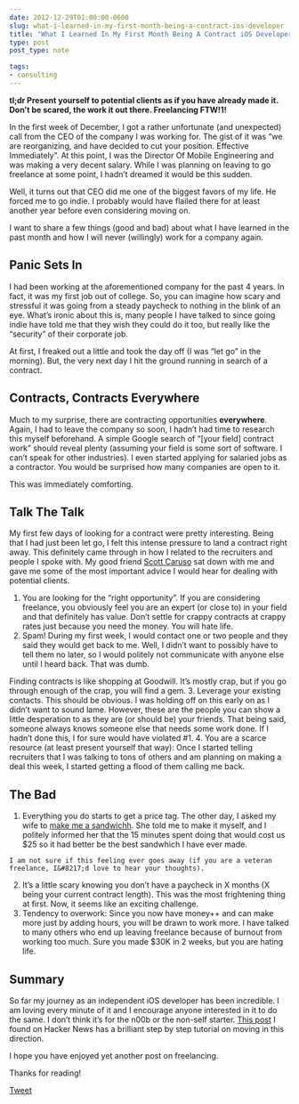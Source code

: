 ```yaml
---
date: 2012-12-29T01:00:00-0600
slug: what-i-learned-in-my-first-month-being-a-contract-ios-developer
title: "What I Learned In My First Month Being A Contract iOS Developer"
type: post
post_type: note

tags:
- consulting
---
```

**tl;dr Present yourself to potential clients as if you have already made it. Don’t be scared, the work it out there. Freelancing FTW!1!**


In the first week of December, I got a rather unfortunate (and unexpected) call from the CEO of the company I was working for. The gist of it was “we are reorganizing, and have decided to cut your position. Effective Immediately”. At this point, I was the Director Of Mobile Engineering and was making a very decent salary. While I was planning on leaving to go freelance at some point, I hadn’t dreamed it would be this sudden.


Well, it turns out that CEO did me one of the biggest favors of my life. He forced me to go indie. I probably would have flailed there for at least another year before even considering moving on.


I want to share a few things (good and bad) about what I have learned in the past month and how I will never (willingly) work for a company again.


## Panic Sets In


I had been working at the aforementioned company for the past 4 years. In fact, it was my first job out of college. So, you can imagine how scary and stressful it was going from a steady paycheck to nothing in the blink of an eye. What’s ironic about this is, many people I have talked to since going indie have told me that they wish they could do it too, but really like the “security” of their corporate job.


At first, I freaked out a little and took the day off (I was “let go” in the morning). But, the very next day I hit the ground running in search of a contract.


## Contracts, Contracts Everywhere


Much to my surprise, there are contracting opportunities **everywhere**. Again, I had to leave the company so soon, I hadn’t had time to research this myself beforehand. A simple Google search of “[your field] contract work” should reveal plenty (assuming your field is some sort of software. I can’t speak for other industries). I even started applying for salaried jobs as a contractor. You would be surprised how many companies are open to it.


This was immediately comforting.


## Talk The Talk


My first few days of looking for a contract were pretty interesting. Being that I had just been let go, I felt this intense pressure to land a contract right away. This definitely came through in how I related to the recruiters and people I spoke with. My good friend [Scott Caruso](http://twitter.com/slcaruso) sat down with me and gave me some of the most important advice I would hear for dealing with potential clients.


1. You are looking for the “right opportunity”. If you are considering freelance, you obviously feel you are an expert (or close to) in your field and that definitely has value. Don’t settle for crappy contracts at crappy rates just because you need the money. You will hate life.
2. Spam! During my first week, I would contact one or two people and they said they would get back to me. Well, I didn’t want to possibly have to tell them no later, so I would politely not communicate with anyone else until I heard back. That was dumb.  

Finding contracts is like shopping at Goodwill. It’s mostly crap, but if you go through enough of the crap, you will find a gem.
3. Leverage your existing contacts. This should be obvious. I was holding off on this early on as I didn’t want to sound lame. However, these are the people you can show a little desperation to as they are (or should be) your friends. That being said, someone always knows someone else that needs some work done. If I hadn’t done this, I for sure would have violated #1.
4. You are a scarce resource (at least present yourself that way): Once I started telling recruiters that I was talking to tons of others and am planning on making a deal this week, I started getting a flood of them calling me back.


## The Bad


1. Everything you do starts to get a price tag. The other day, I asked my wife to [make me a sandwichh](http://xkcd.com/149/). She told me to make it myself, and I politely informed her that the 15 minutes spent doing that would cost us $25 so it had better be the best sandwhich I have ever made.



```
I am not sure if this feeling ever goes away (if you are a veteran freelance, I&#8217;d love to hear your thoughts).

```

2. It’s a little scary knowing you don’t have a paycheck in X months (X being your current contract length). This was the most frightening thing at first. Now, it seems like an exciting challenge.
3. Tendency to overwork: Since you now have money++ and can make more just by adding hours, you will be drawn to work more. I have talked to many others who end up leaving freelance because of burnout from working too much. Sure you made $30K in 2 weeks, but you are hating life.


## Summary


So far my journey as an independent iOS developer has been incredible. I am loving every minute of it and I encourage anyone interested in it to do the same. I don’t think it’s for the n00b or the non-self starter. [This post](http://www.jamiebegin.com/how-to-become-a-successful-freelance-web-developer-and-not-kill-your-career/) I found on Hacker News has a brilliant step by step tutorial on moving in this direction.


I hope you have enjoyed yet another post on freelancing.


Thanks for reading!



[Tweet](http://twitter.com/share)


